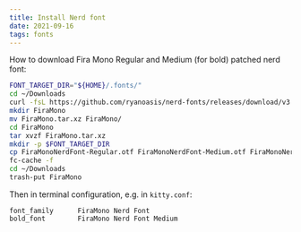 ```yaml
---
title: Install Nerd font
date: 2021-09-16
tags: fonts
---
```



How to download Fira Mono Regular and Medium (for bold) patched nerd font:

```bash
FONT_TARGET_DIR="${HOME}/.fonts/"
cd ~/Downloads
curl -fsL https://github.com/ryanoasis/nerd-fonts/releases/download/v3.4.0/FiraMono.tar.xz
mkdir FiraMono
mv FiraMono.tar.xz FiraMono/
cd FiraMono
tar xvzf FiraMono.tar.xz 
mkdir -p $FONT_TARGET_DIR
cp FiraMonoNerdFont-Regular.otf FiraMonoNerdFont-Medium.otf FiraMonoNerdFont-Bold.otf $FONT_TARGET_DIR
fc-cache -f
cd ~/Downloads
trash-put FiraMono
```

Then in terminal configuration, e.g. in `kitty.conf`:

```
font_family      FiraMono Nerd Font
bold_font        FiraMono Nerd Font Medium
```

